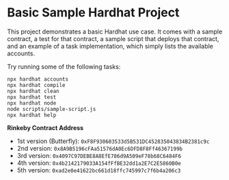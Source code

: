 # Basic Sample Hardhat Project

This project demonstrates a basic Hardhat use case. It comes with a sample contract, a test for that contract, a sample script that deploys that contract, and an example of a task implementation, which simply lists the available accounts.

Try running some of the following tasks:

```shell
npx hardhat accounts
npx hardhat compile
npx hardhat clean
npx hardhat test
npx hardhat node
node scripts/sample-script.js
npx hardhat help
```

**Rinkeby Contract Address**

- 1st version (Butterfly): `0xF8F930603533d5B531DC452835043834B2381c9c`
- 2nd version: `0x8A9B5196cFAa51576dA0Ec6DFD8F8Ff46367199b`
- 3rd version: `0x4097C97DEBE8A8EfE786d9A509eF78b68C6484F6`
- 4th version: `0x4b2142179033A154fFfBE32dd1a2E7C2E5860B0e`
- 5th version: `0xad2e0e41622bc661d18ffc745997c7f6b4a206c3`
